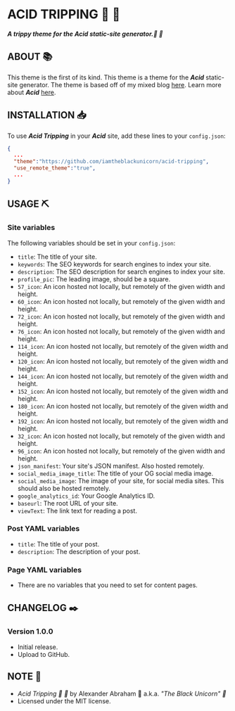 # ACID TRIPPING :rainbow: :pill:

***A trippy theme for the Acid static-site generator.:rainbow: :pill:***

## ABOUT :books:

This theme is the first of its kind. This theme is a theme for the ***Acid*** static-site generator.
The theme is based off of my mixed blog [here](https://angeldustduke.art). Learn more about ***Acid*** [here](https://github.com/iamtheblackunicorn/acid).

## INSTALLATION :inbox_tray:

To use ***Acid Tripping*** in your ***Acid*** site, add these lines to your `config.json`:

```JSON
{
  ...
  "theme":"https://github.com/iamtheblackunicorn/acid-tripping",
  "use_remote_theme":"true",
  ...
}
```

## USAGE :pick:

### Site variables

The following variables should be set in your `config.json`:

- `title`: The title of your site.
- `keywords`: The SEO keywords for search engines to index your site.
- `description`: The SEO description for search engines to index your site.
- `profile_pic`: The leading image, should be a square.
- `57_icon`: An icon hosted not locally, but remotely of the given width and height.
- `60_icon`: An icon hosted not locally, but remotely of the given width and height.
- `72_icon`: An icon hosted not locally, but remotely of the given width and height.
- `76_icon`: An icon hosted not locally, but remotely of the given width and height.
- `114_icon`: An icon hosted not locally, but remotely of the given width and height.
- `120_icon`: An icon hosted not locally, but remotely of the given width and height.
- `144_icon`: An icon hosted not locally, but remotely of the given width and height.
- `152_icon`: An icon hosted not locally, but remotely of the given width and height.
- `180_icon`: An icon hosted not locally, but remotely of the given width and height.
- `192_icon`: An icon hosted not locally, but remotely of the given width and height.
- `32_icon`: An icon hosted not locally, but remotely of the given width and height.
- `96_icon`: An icon hosted not locally, but remotely of the given width and height.
- `json_manifest`: Your site's JSON manifest. Also hosted remotely.
- `social_media_image_title`: The title of your OG social media image.
- `social_media_image`: The image of your site, for social media sites. This should also be hosted remotely.
- `google_analytics_id`: Your Google Analytics ID.
- `baseurl`: The root URL of your site.
- `viewText`: The link text for reading a post.

### Post YAML variables

- `title`: The title of your post.
- `description`: The description of your post.

### Page YAML variables

- There are no variables that you need to set for content pages.

## CHANGELOG :black_nib:

### Version 1.0.0

- Initial release.
- Upload to GitHub.

## NOTE :scroll:

- *Acid Tripping :rainbow: :pill:* by Alexander Abraham :black_heart: a.k.a. *"The Black Unicorn" :unicorn:*
- Licensed under the MIT license.
